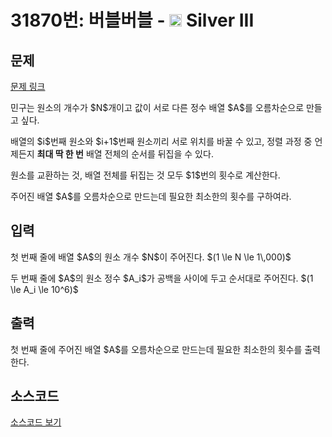 # 31870번: 버블버블 - <img src="https://static.solved.ac/tier_small/8.svg" style="height:20px" /> Silver III

<!-- performance -->

<!-- 문제 제출 후 깃허브에 푸시를 했을 때 제출한 코드의 성능이 입력될 공간입니다.-->

<!-- end -->

## 문제

[문제 링크](https://boj.kr/31870)


<p>민구는 원소의 개수가 $N$개이고 값이 서로 다른 정수 배열 $A$를 오름차순으로 만들고 싶다.</p>

<p>배열의 $i$번째 원소와 $i+1$번째 원소끼리 서로 위치를 바꿀 수 있고, 정렬 과정 중 언제든지 <strong>최대 딱 한 번</strong> 배열 전체의 순서를 뒤집을 수 있다.</p>

<p>원소를 교환하는 것, 배열 전체를 뒤집는 것 모두 $1$번의 횟수로 계산한다.</p>

<p>주어진 배열 $A$를 오름차순으로 만드는데 필요한 최소한의 횟수를 구하여라.</p>



## 입력


<p>첫 번째 줄에 배열 $A$의 원소 개수 $N$이 주어진다. $(1 \le N \le 1\,000)$</p>

<p>두 번째 줄에 $A$의 원소 정수 $A_i$가 공백을 사이에 두고 순서대로 주어진다. $(1 \le A_i \le 10^6)$</p>



## 출력


<p>첫 번째 줄에 주어진 배열 $A$를 오름차순으로 만드는데 필요한 최소한의 횟수를 출력한다.</p>



## 소스코드

[소스코드 보기](버블버블.cpp)